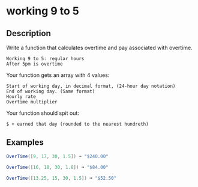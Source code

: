 # working 9 to 5

## Description

Write a function that calculates overtime and pay associated with overtime.

    Working 9 to 5: regular hours
    After 5pm is overtime

Your function gets an array with 4 values:

    Start of working day, in decimal format, (24-hour day notation)
    End of working day. (Same format)
    Hourly rate
    Overtime multiplier

Your function should spit out:

    $ + earned that day (rounded to the nearest hundreth)

## Examples

```csharp
OverTime([9, 17, 30, 1.5]) ➞ "$240.00"

OverTime([16, 18, 30, 1.8]) ➞ "$84.00"

OverTime([13.25, 15, 30, 1.5]) ➞ "$52.50"
```